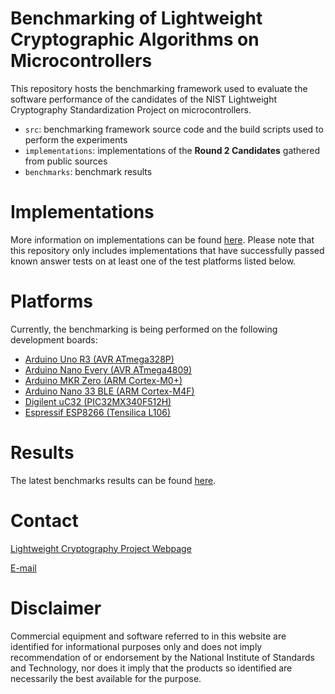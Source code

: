 # Benchmarking of Lightweight Cryptographic Algorithms on Microcontrollers

This repository hosts the benchmarking framework used to evaluate the software performance of the candidates of the NIST Lightweight Cryptography Standardization Project on microcontrollers.

 - `src`: benchmarking framework source code and the build scripts used to perform the experiments
 - `implementations`: implementations of the **Round 2 Candidates** gathered from public sources
 - `benchmarks`: benchmark results

# Implementations

More information on implementations can be found [here](implementations/). Please note that this repository only includes implementations that have successfully passed known answer tests on at least one of the test platforms listed below.

# Platforms

Currently, the benchmarking is being performed on the following development boards:

 - [Arduino Uno R3 (AVR ATmega328P)](https://store.arduino.cc/usa/arduino-uno-rev3)
 - [Arduino Nano Every (AVR ATmega4809)](https://store.arduino.cc/usa/nano-every)
 - [Arduino MKR Zero (ARM Cortex-M0+)](https://store.arduino.cc/usa/arduino-mkrzero)
 - [Arduino Nano 33 BLE (ARM Cortex-M4F)](https://store.arduino.cc/usa/nano-33-ble)
 - [Digilent uC32 (PIC32MX340F512H)](https://store.digilentinc.com/uc32-arduino-programmable-pic32-microcontroller-board-limited-time/)
 - [Espressif ESP8266 (Tensilica L106)](https://www.espressif.com/en/products/socs/esp8266)

# Results

The latest benchmarks results can be found [here](benchmarks/).

# Contact

[Lightweight Cryptography Project Webpage](https://csrc.nist.gov/projects/lightweight-cryptography)

[E-mail](mailto:lightweight-crypto@nist.gov)

# Disclaimer

Commercial equipment and software referred to in this website are identified for informational purposes only and does not imply
recommendation of or endorsement by the National Institute of Standards and Technology, nor does it imply that the products so identified
are necessarily the best available for the purpose.
